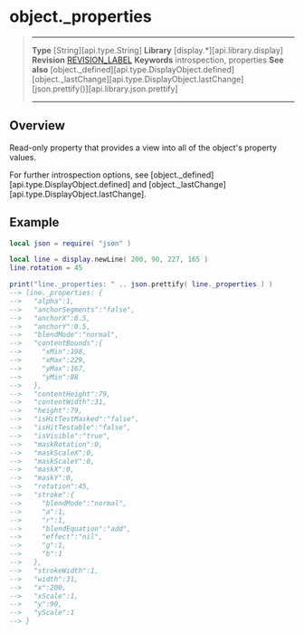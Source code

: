 # object.\_properties

> --------------------- ------------------------------------------------------------------------------------------
> __Type__              [String][api.type.String]
> __Library__           [display.*][api.library.display]
> __Revision__          [REVISION_LABEL](REVISION_URL)
> __Keywords__          introspection, properties
> __See also__          [object._defined][api.type.DisplayObject.defined]
>						[object._lastChange][api.type.DisplayObject.lastChange]
>						[json.prettify()][api.library.json.prettify]
> --------------------- ------------------------------------------------------------------------------------------


## Overview

Read-only property that provides a view into all of the object's property values.

For further introspection options, see [object._defined][api.type.DisplayObject.defined] and [object._lastChange][api.type.DisplayObject.lastChange].

## Example

``````lua
local json = require( "json" )

local line = display.newLine( 200, 90, 227, 165 )
line.rotation = 45

print("line._properties: " .. json.prettify( line._properties ) )
--> line._properties: {
-->   "alpha":1,
-->   "anchorSegments":"false",
-->   "anchorX":0.5,
-->   "anchorY":0.5,
-->   "blendMode":"normal",
-->   "contentBounds":{
-->     "xMin":198,
-->     "xMax":229,
-->     "yMax":167,
-->     "yMin":88
-->   },
-->   "contentHeight":79,
-->   "contentWidth":31,
-->   "height":79,
-->   "isHitTestMasked":"false",
-->   "isHitTestable":"false",
-->   "isVisible":"true",
-->   "maskRotation":0,
-->   "maskScaleX":0,
-->   "maskScaleY":0,
-->   "maskX":0,
-->   "maskY":0,
-->   "rotation":45,
-->   "stroke":{
-->     "blendMode":"normal",
-->     "a":1,
-->     "r":1,
-->     "blendEquation":"add",
-->     "effect":"nil",
-->     "g":1,
-->     "b":1
-->   },
-->   "strokeWidth":1,
-->   "width":31,
-->   "x":200,
-->   "xScale":1,
-->   "y":90,
-->   "yScale":1
--> }
``````